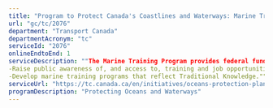 ```yaml
---
title: "Program to Protect Canada's Coastlines and Waterways: Marine Training Program"
url: "gc/tc/2076"
department: "Transport Canada"
departmentAcronym: "tc"
serviceId: "2076"
onlineEndtoEnd: 1
serviceDescription: ""The Marine Training Program provides federal funding to expand traditional learning, e-learning, and blended learning programs at Canada’s marine training schools. These funds:
-Raise public awareness of, and access to, training and job opportunities for underrepresented groups in the marine sector; and
-Develop marine training programs that reflect Traditional Knowledge.""
serviceUrl: "https://tc.canada.ca/en/initiatives/oceans-protection-plan/whales-initiative-protecting-southern-resident-killer-whale"
programDescription: "Protecting Oceans and Waterways"
---
```

